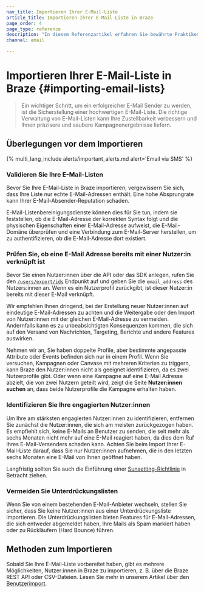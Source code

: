 ```yaml
---
nav_title: Importieren Ihrer E-Mail-Liste
article_title: Importieren Ihrer E-Mail-Liste in Braze
page_order: 4
page_type: reference
description: "In diesem Referenzartikel erfahren Sie bewährte Praktiken zum Importieren Ihrer E-Mail-Liste in Braze."
channel: email

---
```


# Importieren Ihrer E-Mail-Liste in Braze {#importing-email-lists}

> Ein wichtiger Schritt, um ein erfolgreicher E-Mail Sender zu werden, ist die Sicherstellung einer hochwertigen E-Mail-Liste. Die richtige Verwaltung von E-Mail-Listen kann Ihre Zustellbarkeit verbessern und Ihnen präzisere und saubere Kampagnenergebnisse liefern.

## Überlegungen vor dem Importieren

{% multi_lang_include alerts/important_alerts.md alert='Email via SMS' %}

### Validieren Sie Ihre E-Mail-Listen

Bevor Sie Ihre E-Mail-Liste in Braze importieren, vergewissern Sie sich, dass Ihre Liste nur echte E-Mail-Adressen enthält. Eine hohe Absprungrate kann Ihrer E-Mail-Absender-Reputation schaden. 

E-Mail-Listenbereinigungsdienste können dies für Sie tun, indem sie feststellen, ob die E-Mail-Adresse der korrekten Syntax folgt und die physischen Eigenschaften einer E-Mail-Adresse aufweist, die E-Mail-Domäne überprüfen und eine Verbindung zum E-Mail-Server herstellen, um zu authentifizieren, ob die E-Mail-Adresse dort existiert.

### Prüfen Sie, ob eine E-Mail Adresse bereits mit einer Nutzer:in verknüpft ist

Bevor Sie einen Nutzer:innen über die API oder das SDK anlegen, rufen Sie den [`/users/export/ids`]({{site.baseurl}}/api/endpoints/export/user_data/post_users_identifier/) Endpunkt auf und geben Sie die `email_address` des Nutzers:innen an. Wenn es ein Nutzerprofil zurückgibt, ist dieser Nutzer:in bereits mit dieser E-Mail verknüpft.

Wir empfehlen Ihnen dringend, bei der Erstellung neuer Nutzer:innen auf eindeutige E-Mail-Adressen zu achten und die Weitergabe oder den Import von Nutzer:innen mit der gleichen E-Mail-Adresse zu vermeiden. Andernfalls kann es zu unbeabsichtigten Konsequenzen kommen, die sich auf den Versand von Nachrichten, Targeting, Berichte und andere Features auswirken.

Nehmen wir an, Sie haben doppelte Profile, aber bestimmte angepasste Attribute oder Events befinden sich nur in einem Profil. Wenn Sie versuchen, Kampagnen oder Canvase mit mehreren Kriterien zu triggern, kann Braze den Nutzer:innen nicht als geeignet identifizieren, da es zwei Nutzerprofile gibt. Oder wenn eine Kampagne auf eine E-Mail Adresse abzielt, die von zwei Nutzern geteilt wird, zeigt die Seite **Nutzer:innen suchen** an, dass beide Nutzerprofile die Kampagne erhalten haben.

### Identifizieren Sie Ihre engagierten Nutzer:innen

Um Ihre am stärksten engagierten Nutzer:innen zu identifizieren, entfernen Sie zunächst die Nutzer:innen, die sich am meisten zurückgezogen haben. Es empfiehlt sich, keine E-Mails an Benutzer zu senden, die seit mehr als sechs Monaten nicht mehr auf eine E-Mail reagiert haben, da dies dem Ruf Ihres E-Mail-Versenders schaden kann. Achten Sie beim Import Ihrer E-Mail-Liste darauf, dass Sie nur Nutzer:innen aufnehmen, die in den letzten sechs Monaten eine E-Mail von Ihnen geöffnet haben.

Langfristig sollten Sie auch die Einführung einer [Sunsetting-Richtlinie]({{site.baseurl}}/user_guide/message_building_by_channel/email/best_practices/sunset_policies/) in Betracht ziehen.

### Vermeiden Sie Unterdrückungslisten

Wenn Sie von einem bestehenden E-Mail-Anbieter wechseln, stellen Sie sicher, dass Sie keine Nutzer:innen aus einer Unterdrückungsliste importieren. Die Unterdrückungslisten bieten Features für E-Mail-Adressen, die sich entweder abgemeldet haben, Ihre Mails als Spam markiert haben oder zu Rückläufern (Hard Bounce) führen.

## Methoden zum Importieren

Sobald Sie Ihre E-Mail-Liste vorbereitet haben, gibt es mehrere Möglichkeiten, Nutzer:innen in Braze zu importieren, z. B. über die Braze REST API oder CSV-Dateien. Lesen Sie mehr in unserem Artikel über den [Benutzerimport]({{site.baseurl}}/user_guide/data/user_data_collection/user_import/).

